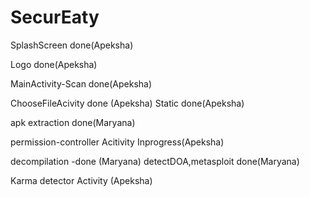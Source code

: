 # SecurEaty

SplashScreen done(Apeksha)

Logo done(Apeksha)

MainActivity-Scan done(Apeksha)

ChooseFileAcivity done (Apeksha)
Static done(Apeksha)

apk extraction done(Maryana)

permission-controller Acitivity Inprogress(Apeksha)

decompilation -done (Maryana)
detectDOA,metasploit done(Maryana)

Karma detector Activity (Apeksha)
